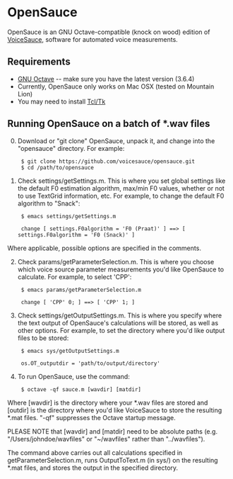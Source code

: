 # OpenSauce

OpenSauce is an GNU Octave-compatible (knock on wood) edition of [VoiceSauce](http://www.seas.ucla.edu/spapl/voicesauce/), software for automated voice measurements.

## Requirements
* [GNU Octave](https://www.gnu.org/software/octave/) -- make sure you have the latest version (3.6.4)
* Currently, OpenSauce only works on Mac OSX (tested on Mountain Lion)
* You may need to install [Tcl/Tk](http://www.activestate.com/activetcl)

## Running OpenSauce on a batch of *.wav files
0. Download or "git clone" OpenSauce, unpack it, and change into the "opensauce" directory. For example:

		$ git clone https://github.com/voicesauce/opensauce.git
		$ cd /path/to/opensauce

1. Check settings/getSettings.m. This is where you set global settings like the default F0 estimation algorithm, max/min F0 values, whether or not to use TextGrid information, etc. For example, to change the default F0 algorithm to "Snack":

		$ emacs settings/getSettings.m

		change [ settings.F0algorithm = 'F0 (Praat)' ] ==> [ settings.F0algorithm = 'F0 (Snack)' ]

Where applicable, possible options are specified in the comments.

2. Check params/getParameterSelection.m. This is where you choose which voice source parameter measurements you'd like OpenSauce to calculate. For example, to select 'CPP':

		$ emacs params/getParameterSelection.m

		change [ 'CPP' 0; ] ==> [ 'CPP' 1; ]


3. Check settings/getOutputSettings.m. This is where you specify where the text output of OpenSauce's calculations will be stored, as well as other options. For example, to set the directory where you'd like output files to be stored:

		$ emacs sys/getOutputSettings.m

		os.OT_outputdir = 'path/to/output/directory'

4. To run OpenSauce, use the command:

		$ octave -qf sauce.m [wavdir] [matdir]

Where [wavdir] is the directory where your *.wav files are stored and [outdir] is the directory where you'd like VoiceSauce to store the resulting *.mat files. "-qf" suppresses the Octave startup message.


PLEASE NOTE that [wavdir] and [matdir] need to be absolute paths (e.g. "/Users/johndoe/wavfiles" or "~/wavfiles" rather than "../wavfiles").

The command above carries out all calculations specified in getParameterSelection.m, runs OutputToText.m (in sys/) on the resulting *.mat files, and stores the output in the specified directory.
